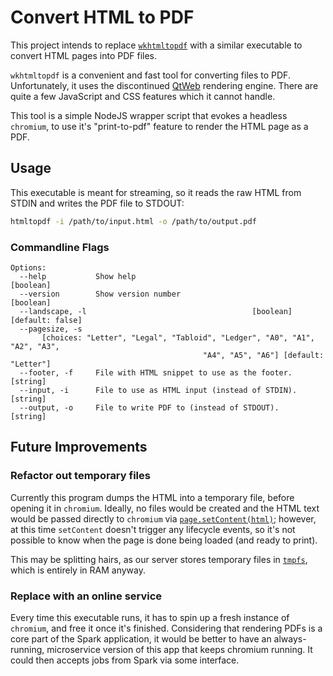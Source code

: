 # Convert HTML to PDF

This project intends to replace [`wkhtmltopdf`](https://wkhtmltopdf.org/) with a
similar executable to convert HTML pages into PDF files.

`wkhtmltopdf` is a convenient and fast tool for converting files to PDF.
Unfortunately, it uses the discontinued
[QtWeb](https://en.wikipedia.org/wiki/QtWeb) rendering engine. There are quite a
few JavaScript and CSS features which it cannot handle.

This tool is a simple NodeJS wrapper script that evokes a headless `chromium`,
to use it's "print-to-pdf" feature to render the HTML page as a PDF.

## Usage

This executable is meant for streaming, so it reads the raw HTML from STDIN and
writes the PDF file to STDOUT:

```sh
htmltopdf -i /path/to/input.html -o /path/to/output.pdf
```

### Commandline Flags

```
Options:
  --help           Show help                                           [boolean]
  --version        Show version number                                 [boolean]
  --landscape, -l                                     [boolean] [default: false]
  --pagesize, -s
       [choices: "Letter", "Legal", "Tabloid", "Ledger", "A0", "A1", "A2", "A3",
                                           "A4", "A5", "A6"] [default: "Letter"]
  --footer, -f     File with HTML snippet to use as the footer.         [string]
  --input, -i      File to use as HTML input (instead of STDIN).        [string]
  --output, -o     File to write PDF to (instead of STDOUT).            [string]
```



## Future Improvements

### Refactor out temporary files

Currently this program dumps the HTML into a temporary file, before opening it
in `chromium`. Ideally, no files would be created and the HTML text would be
passed directly to `chromium` via
[`page.setContent(html)`](https://github.com/puppeteer/puppeteer/blob/v5.2.1/docs/api.md#pagesetcontenthtml-options);
however, at this time `setContent` doesn't trigger any lifecycle events, so it's
not possible to know when the page is done being loaded (and ready to print).

This may be splitting hairs, as our server stores temporary files in
[`tmpfs`](https://en.wikipedia.org/wiki/Tmpfs), which is entirely in RAM anyway.

### Replace with an online service

Every time this executable runs, it has to spin up a fresh instance of
`chromium`, and free it once it's finished. Considering that rendering PDFs is a
core part of the Spark application, it would be better to have an
always-running, microservice version of this app that keeps chromium running. It
could then accepts jobs from Spark via some interface.
